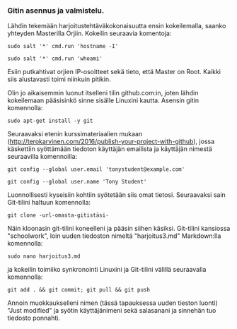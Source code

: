 ### Gitin asennus ja valmistelu. 

Lähdin tekemään harjoitustehtäväkokonaisuutta ensin kokeilemalla, saanko yhteyden Masterilla Orjiin. Kokeilin seuraavia komentoja:

```
sudo salt '*' cmd.run 'hostname -I'

sudo salt '*' cmd.run 'whoami'
```

Esiin putkahtivat orjien IP-osoitteet sekä tieto, että Master on Root. Kaikki siis alustavasti toimi niinkuin pitikin.

Olin jo aikaisemmin luonut itselleni tilin github.com:in, joten lähdin kokeilemaan pääsisinkö sinne sisälle Linuxini kautta. Asensin gitin komennolla:

```
sudo apt-get install -y git
```

Seuraavaksi etenin kurssimateriaalien mukaan (http://terokarvinen.com/2016/publish-your-project-with-github), jossa käskettiin syöttämään tiedoton käyttäjän emailista ja käyttäjän nimestä seuraavilla komennoilla:

```
git config --global user.email 'tonystudent@example.com'

git config --global user.name 'Tony Student'
```

Luonnollisesti kyseisiin kohtiin syötetään siis omat tietosi. Seuraavaksi sain Git-tilini haltuun komennolla:

```
git clone -url-omasta-gitistäsi-
```

Näin kloonasin git-tilini koneelleni ja pääsin siihen käsiksi. Git-tilini kansiossa "schoolwork", loin uuden tiedoston nimeltä "harjoitus3.md" Markdown:lla komennolla: 

```
sudo nano harjoitus3.md
```

ja kokeilin toimiiko synkronointi Linuxini ja Git-tilini välillä seuraavalla komennolla:

```
git add . && git commit; git pull && git push
```

Annoin muokkaukselleni nimen (tässä tapauksessa uuden tieston luonti) "Just modified" ja syötin käyttäjänimeni sekä salasanani ja sinnehän tuo tiedosto ponnahti.
